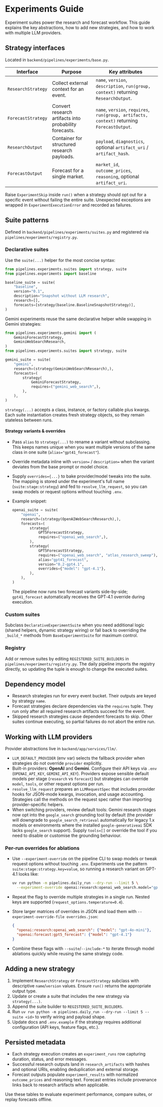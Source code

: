 # Experiments Guide

Experiment suites power the research and forecast workflow. This guide explains
the key abstractions, how to add new strategies, and how to work with multiple
LLM providers.

## Strategy interfaces
Located in `backend/pipelines/experiments/base.py`.

| Interface | Purpose | Key attributes |
| --- | --- | --- |
| `ResearchStrategy` | Collect external context for an event. | `name`, `version`, `description`, `run(group, context)` returning `ResearchOutput`. |
| `ForecastStrategy` | Convert research artifacts into probability forecasts. | `name`, `version`, `requires`, `run(group, artifacts, context)` returning `ForecastOutput`. |
| `ResearchOutput` | Container for structured research payloads. | `payload`, `diagnostics`, optional `artifact_uri` / `artifact_hash`. |
| `ForecastOutput` | Forecast for a single market. | `market_id`, `outcome_prices`, `reasoning`, optional `artifact_uri`. |

Raise `ExperimentSkip` inside `run()` when a strategy should opt out for a
specific event without failing the entire suite. Unexpected exceptions are
wrapped in `ExperimentExecutionError` and recorded as failures.

## Suite patterns
Defined in `backend/pipelines/experiments/suites.py` and registered via
`pipelines/experiments/registry.py`.

### Declarative suites
Use the `suite(...)` helper for the most concise syntax:

```python
from pipelines.experiments.suites import strategy, suite
from pipelines.experiments import baseline

baseline_suite = suite(
    "baseline",
    version="0.1",
    description="Snapshot without LLM research",
    research=[],
    forecasts=[strategy(baseline.BaselineSnapshotStrategy)],
)
```

Gemini experiments reuse the same declarative helper while swapping in Gemini
strategies:

```python
from pipelines.experiments.gemini import (
    GeminiForecastStrategy,
    GeminiWebSearchResearch,
)
from pipelines.experiments.suites import strategy, suite

gemini_suite = suite(
    "gemini",
    research=(strategy(GeminiWebSearchResearch),),
    forecasts=(
        strategy(
            GeminiForecastStrategy,
            requires=("gemini_web_search",),
        ),
    ),
)
```

`strategy(...)` accepts a class, instance, or factory callable plus kwargs. Each
suite instantiation creates fresh strategy objects, so they remain stateless
between runs.

#### Strategy variants & overrides
- Pass `alias` to `strategy(...)` to rename a variant without subclassing. This
  keeps names unique when you want multiple versions of the same class in one
  suite (`alias="gpt41_forecast"`).
- Override metadata inline with `version=` / `description=` when the variant
  deviates from the base prompt or model choice.
- Supply `overrides={...}` to bake provider/model tweaks into the suite. The
  mapping is stored under the experiment's full name
  (`suite:stage:strategy`) and fed to `resolve_llm_request`, so you can swap
  models or request options without touching `.env`.
- Example snippet:

  ```python
  openai_suite = suite(
      "openai",
      research=(strategy(OpenAIWebSearchResearch),),
      forecasts=(
          strategy(
              GPT5ForecastStrategy,
              requires=("openai_web_search",),
          ),
          strategy(
              GPT5ForecastStrategy,
              requires=("openai_web_search", "atlas_research_sweep"),
              alias="gpt41_forecast",
              version="0.2-gpt4.1",
              overrides={"model": "gpt-4.1"},
          ),
      ),
  )
  ```

  The pipeline now runs two forecast variants side-by-side; `gpt41_forecast`
  automatically receives the GPT‑4.1 override during execution.

### Custom suites
Subclass `DeclarativeExperimentSuite` when you need additional logic (shared
helpers, dynamic strategy wiring) or fall back to overriding the `_build_*`
methods from `BaseExperimentSuite` for maximum control.

### Registry
Add or remove suites by editing `REGISTERED_SUITE_BUILDERS` in
`pipelines/experiments/registry.py`. The daily pipeline imports the registry
directly, so updating the tuple is enough to change the executed suites.

## Dependency model
- Research strategies run for every event bucket. Their outputs are keyed by
  strategy `name`.
- Forecast strategies declare dependencies via the `requires` tuple. They run
  only after all required research artifacts succeed for the event.
- Skipped research strategies cause dependent forecasts to skip. Other suites
  continue executing, so partial failures do not abort the entire run.

## Working with LLM providers
Provider abstractions live in `backend/app/services/llm/`.

- `LLM_DEFAULT_PROVIDER` (env var) selects the fallback provider when strategies
  do not override `provider` explicitly.
- Built-in providers: **OpenAI** and **Gemini**. Configure their API keys via
  `.env` (`OPENAI_API_KEY`, `GEMINI_API_KEY`). Providers expose sensible default
  models per stage (`research` vs `forecast`) but strategies can override
  `model`, `tools`, or other request options per run.
- `resolve_llm_request` prepares an `LLMRequestSpec` that includes provider
  hooks for JSON-mode kwargs, invocation, and usage accounting. Strategies call
  the methods on the request spec rather than importing provider-specific
  helpers.
- When switching providers, review default tools: Gemini research stages now
  opt into the `google_search` grounding tool by default (the provider will
  downgrade to `google_search_retrieval` automatically for legacy 1.x models or
  environments where the installed `google-generativeai` SDK lacks
  `google_search` support).
  Supply `tools=[]` or override the tool if you need to disable or customise
  the grounding behaviour.

### Per-run overrides for ablations
- Use `--experiment-override` on the pipeline CLI to swap models or tweak
  request options without touching `.env`. Experiments use the pattern
  `suite:stage:strategy.key=value`, so running a research variant on GPT-4.1
  looks like:

  ```bash
  uv run python -m pipelines.daily_run --dry-run --limit 5 \
    --experiment-override openai:research:openai_web_search.model="gpt-4.1-mini"
  ```

- Repeat the flag to override multiple strategies in a single run. Nested keys
  are supported (`request_options.temperature=0.4`).
- Store larger matrices of overrides in JSON and load them with
  `--experiment-override-file overrides.json`:

  ```json
  {
    "openai:research:openai_web_search": {"model": "gpt-4o-mini"},
    "openai:forecast:gpt5_forecast": {"model": "gpt-4.1"}
  }
  ```

- Combine these flags with `--suite`/`--include-*` to iterate through model
  ablations quickly while reusing the same strategy code.

## Adding a new strategy
1. Implement `ResearchStrategy` or `ForecastStrategy` subclass with descriptive
   `name`/`version` values. Ensure `run()` returns the appropriate output type.
2. Update or create a suite that includes the new strategy via `strategy(...)`.
3. Append the suite builder to `REGISTERED_SUITE_BUILDERS`.
4. Run `uv run python -m pipelines.daily_run --dry-run --limit 5 --suite <id>` to
   verify wiring and payload shape.
5. Update docs and `.env.example` if the strategy requires additional
   configuration (API keys, feature flags, etc.).

## Persisted metadata
- Each strategy execution creates an `experiment_runs` row capturing duration,
  status, and error messages.
- Successful research outputs land in `research_artifacts` with hashes and
  optional URIs, enabling deduplication and external storage.
- Forecast outputs populate `experiment_results` with normalized
  `outcome_prices` and reasoning text. Forecast entries include provenance links
  back to research artifacts when applicable.

Use these tables to evaluate experiment performance, compare suites, or replay
forecasts offline.
